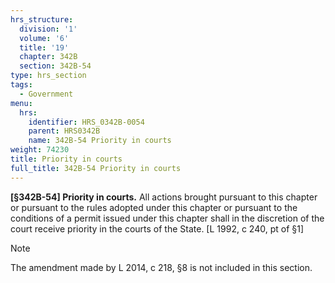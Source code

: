 ```yaml
---
hrs_structure:
  division: '1'
  volume: '6'
  title: '19'
  chapter: 342B
  section: 342B-54
type: hrs_section
tags:
  - Government
menu:
  hrs:
    identifier: HRS_0342B-0054
    parent: HRS0342B
    name: 342B-54 Priority in courts
weight: 74230
title: Priority in courts
full_title: 342B-54 Priority in courts
---
```

**[§342B-54] Priority in courts.** All actions brought pursuant to this chapter or pursuant to the rules adopted under this chapter or pursuant to the conditions of a permit issued under this chapter shall in the discretion of the court receive priority in the courts of the State. [L 1992, c 240, pt of §1]

Note

The amendment made by L 2014, c 218, §8 is not included in this section.